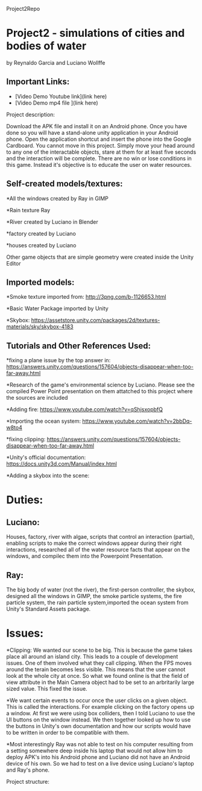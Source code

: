 Project2Repo
# Project2 - simulations of cities and bodies of water
by Reynaldo Garcia and Luciano Wollffe

## Important Links:

* [Video Demo Youtube link](link here)
* [Video Demo mp4 file ](link here)


Project description:

Download the APK file and install it on an Android phone. Once you have done so you will have a stand-alone unity application in your Android phone. Open the application shortcut and insert the phone into the Google Cardboard. You cannot move in this project. Simply move your head around to any one of the interactable objects, stare at them for at least five seconds and the interaction will be complete. There are no win or lose conditions in this game. Instead it's objective is to educate the user on water resources. 



## Self-created models/textures:

*All the windows created by Ray in GIMP

*Rain texture Ray

*River created by Luciano in Blender

*factory created by Luciano

*houses created by Luciano

Other game objects that are simple geometry were created inside the Unity Editor

## Imported models:

*Smoke texture imported from: http://3png.com/b-1126653.html

*Basic Water Package imported by Unity

*Skybox: https://assetstore.unity.com/packages/2d/textures-materials/sky/skybox-4183

## Tutorials and Other References Used:

*fixing a plane issue by the top answer in: https://answers.unity.com/questions/157604/objects-disappear-when-too-far-away.html

*Research of the game's environmental science by Luciano. Please see the compiled Power Point presentation on them attatched to this project where the sources are included

*Adding fire: https://www.youtube.com/watch?v=qShjsxopbfQ

*Importing the ocean system: https://www.youtube.com/watch?v=2bbDq-w8to4

*fixing clipping: https://answers.unity.com/questions/157604/objects-disappear-when-too-far-away.html

*Unity's official documentation: https://docs.unity3d.com/Manual/index.html

*Adding a skybox into the scene: 



# Duties:

## Luciano:

Houses, factory, river with algae, scripts that control an interaction (partial), enabling scripts to make the correct windows appear during their right interactions, researched all 
of the water resource facts that appear on the windows, and compilec them into the Powerpoint Presentation.

## Ray:

The big body of water (not the river), the first-person controller, the skybox, designed all the windows in GIMP, the smoke particle systems, the fire particle system, the 
rain particle system,imported the ocean system from Unity's Standard Assets package.


# Issues:

*Clipping: We wanted our scene to be big. This is because the game takes place all around an island city. This leads to a couple of development issues. One of them involved
what they call clipping. When the FPS moves around the terain becomes less visible. This means that the user cannot look at the whole city at once. So what we found online
is that the field of view attribute in the Main Camera object had to be set to an arbritarily large sized value. This fixed the issue.

*We want certain events to occur once the user clicks on a given object. This is called the interactions. For example clicking on the factory opens up a window.
At first we were using box colliders, then I told Luciano to use the UI buttons on the window instead. We then together looked up how to use the buttons in Unity's own documentation
and how our scripts would have to be written in order to be compatible with them.

*Most interestingly Ray was not able to test on his computer resulting from a setting somewhere deep inside his laptop that would not allow him to deploy APK's into his Android phone
and Luciano did not have an Android device of his own. So we had to test on a live device using Luciano's laptop and Ray's phone.


Project structure:


